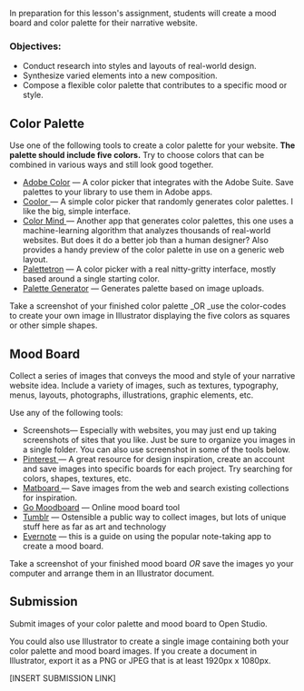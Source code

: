 In preparation for this lesson's assignment, students will create a mood board and color palette for their narrative website.

### Objectives:

* Conduct research into styles and layouts of real-world design.
* Synthesize varied elements into a new composition.
* Compose a flexible color palette that contributes to a specific mood or style.

## Color Palette

Use one of the following tools to create a color palette for your website. **The palette should include five colors.** Try to choose colors that can be combined in various ways and still look good together.

* [Adobe Color](https://color.adobe.com) — A color picker that integrates with the Adobe Suite. Save palettes to your library to use them in Adobe apps. 
* [Coolor ](https://coolors.co)— A simple color picker that randomly generates color palettes. I like the big, simple interface.
* [Color Mind ](http://colormind.io/)— Another app that generates color palettes, this one uses a machine-learning algorithm that analyzes thousands of real-world websites. But does it do a better job than a human designer? Also provides a handy preview of the color palette in use on a generic web layout.
* [Palettetron](http://paletton.com/) — A color picker with a real nitty-gritty interface, mostly based around a single starting color.
* [Palette Generator](http://palettegenerator.com/) — Generates palette based on image uploads.

Take a screenshot of your finished color palette _OR _use the color-codes to create your own image in Illustrator displaying the five colors as squares or other simple shapes.

## Mood Board

Collect a series of images that conveys the mood and style of your narrative website idea. Include a variety of images, such as textures, typography, menus, layouts, photographs, illustrations, graphic elements, etc.

Use any of the following tools:

* Screenshots— Especially with websites, you may just end up taking screenshots of sites that you like. Just be sure to organize  you images in a single folder. You can also use screenshot in some of the tools below. 
* [Pinterest ](https://www.pinterest.com/)— A great resource for design inspiration, create an account and save images into specific boards for each project. Try searching for colors, shapes, textures, etc.
* [Matboard ](http://thematboard.com/)— Save images from the web and search existing collections for inspiration.
* [Go Moodboard](http://www.gomoodboard.com/) — Online mood board tool
* [Tumblr](https://www.tumblr.com/) — Ostensible a public way to collect images, but lots of unique stuff here as far as art and technology
* [Evernote](http://blog.evernote.com/blog/2010/08/10/creating-a-mood-board-with-evernote-part-of-evernotes-creative-series/) — this is a guide on using the popular note-taking app to create a mood board. 

Take a screenshot of your finished mood board _OR_ save the images yo your computer and arrange them in an Illustrator document.

## Submission

Submit images of your color palette and mood board to Open Studio.

You could also use Illustrator to create a single image containing both your color palette and mood board images. If you create a document in Illustrator, export it as a PNG or JPEG that is at least 1920px x 1080px. 

\[INSERT SUBMISSION LINK\]

